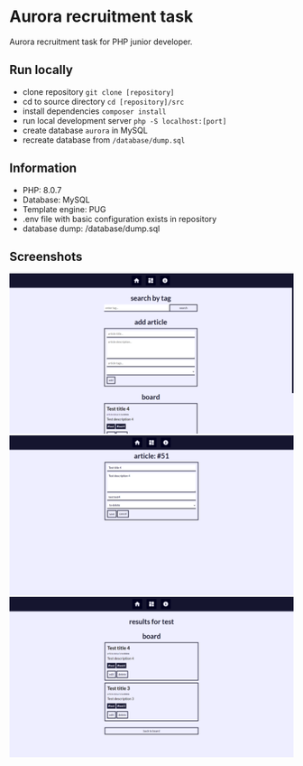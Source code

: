 # Aurora recruitment task

Aurora recruitment task for PHP junior developer.

## Run locally

- clone repository `git clone [repository]`
- cd to source directory `cd [repository]/src`
- install dependencies `composer install`
- run local development server `php -S localhost:[port]`
- create database `aurora` in MySQL
- recreate database from `/database/dump.sql`

## Information

- PHP: 8.0.7
- Database: MySQL
- Template engine: PUG
- .env file with basic configuration exists in repository
- database dump: /database/dump.sql

## Screenshots

![Board](./screenshots/board.png)
![Edit](./screenshots/edit.png)
![Tags](./screenshots/tags.png)